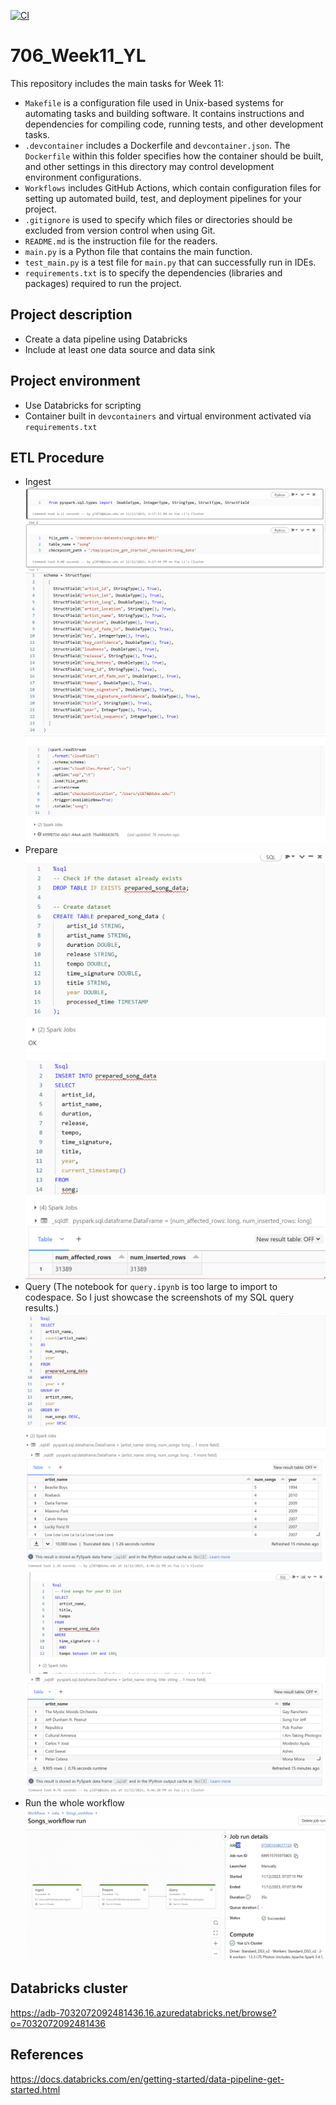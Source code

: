 [![CI](https://github.com/nogibjj/706_Week11_YL/actions/workflows/cicd.yml/badge.svg)](https://github.com/nogibjj/706_Week11_YL/actions/workflows/cicd.yml)

# 706_Week11_YL

This repository includes the main tasks for Week 11:

* `Makefile` is a configuration file used in Unix-based systems for automating tasks and building software. It contains instructions and dependencies for compiling code, running tests, and other development tasks.
* `.devcontainer` includes a Dockerfile and `devcontainer.json`. The `Dockerfile` within this folder specifies how the container should be built, and other settings in this directory may control development environment configurations.
* `Workflows` includes GitHub Actions, which contain configuration files for setting up automated build, test, and deployment pipelines for your project.
* `.gitignore` is used to specify which files or directories should be excluded from version control when using Git.
* `README.md` is the instruction file for the readers.
* `main.py` is a Python file that contains the main function.
* `test_main.py`  is a test file for `main.py` that can successfully run in IDEs.
* `requirements.txt` is to specify the dependencies (libraries and packages) required to run the project.

## Project description
* Create a data pipeline using Databricks
* Include at least one data source and data sink

## Project environment

* Use Databricks for scripting
* Container built in `devcontainers` and virtual environment activated via `requirements.txt`

## ETL Procedure

* Ingest
![Alt text](figures/ingest_1.png)
![Alt text](figures/ingest_2.png)
![Alt text](figures/ingest_3.png)
* Prepare
![Alt text](figures/prepare_1.png)
![Alt text](figures/prepare_2.png)
* Query (The notebook for `query.ipynb` is too large to import to codespace. So I just showcase the screenshots of my SQL query results.)
![Alt text](figures/query_1.png)
![Alt text](figures/query_2.png)
![Alt text](figures/query_3.png)
![Alt text](figures/query_4.png)
* Run the whole workflow 
![Alt text](figures/run.png)

## Databricks cluster
https://adb-7032072092481436.16.azuredatabricks.net/browse?o=7032072092481436

## References
https://docs.databricks.com/en/getting-started/data-pipeline-get-started.html